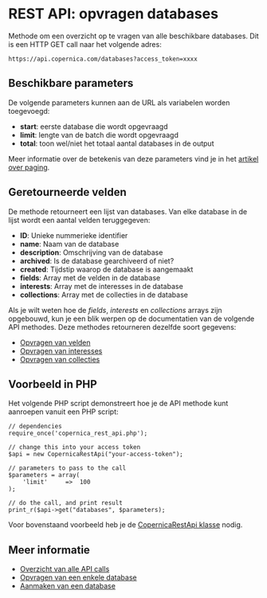 # REST API: opvragen databases

Methode om een overzicht op te vragen van alle beschikbare databases. Dit is
een HTTP GET call naar het volgende adres:

`https://api.copernica.com/databases?access_token=xxxx`

## Beschikbare parameters

De volgende parameters kunnen aan de URL als variabelen worden toegevoegd:

* **start**: eerste database die wordt opgevraagd
* **limit**: lengte van de batch die wordt opgevraagd
* **total**: toon wel/niet het totaal aantal databases in de output

Meer informatie over de betekenis van deze parameters vind je in het
[artikel over paging](rest-paging).

## Geretourneerde velden

De methode retourneert een lijst van databases. Van elke database in de lijst
wordt een aantal velden teruggegeven:

* **ID**: Unieke nummerieke identifier
* **name**: Naam van de database
* **description**: Omschrijving van de database
* **archived**: Is de database gearchiveerd of niet?
* **created**: Tijdstip waarop de database is aangemaakt
* **fields**: Array met de velden in de database
* **interests**: Array met de interesses in de database
* **collections**: Array met de collecties in de database

Als je wilt weten hoe de *fields*, *interests* en *collections* arrays zijn
opgebouwd, kun je een blik werpen op de documentatien van de volgende API
methodes. Deze methodes retourneren dezelfde soort gegevens:

* [Opvragen van velden](rest-get-database-fields)
* [Opvragen van interesses](rest-get-database-interests)
* [Opvragen van collecties](rest-get-database-collections) 


## Voorbeeld in PHP

Het volgende PHP script demonstreert hoe je de API methode kunt aanroepen 
vanuit een PHP script:

    // dependencies
    require_once('copernica_rest_api.php');
    
    // change this into your access token
    $api = new CopernicaRestApi("your-access-token");

    // parameters to pass to the call
    $parameters = array(
        'limit'     =>  100
    );
    
    // do the call, and print result
    print_r($api->get("databases", $parameters);

Voor bovenstaand voorbeeld heb je de [CopernicaRestApi klasse](rest-php) nodig.
    

## Meer informatie

* [Overzicht van alle API calls](rest-reference)
* [Opvragen van een enkele database](rest-get-database)
* [Aanmaken van een database](rest-post-databases)
